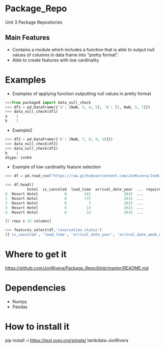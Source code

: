 # Package_Repo
Unit 3 Package Repositories

## Main Features
* Contains a module which includes a function that is able to 
output null values of columns in data frame into "pretty format".
* Able to create features with low cardinality

# Examples
* Examples of applying function outputting null values in pretty format
```python
>>>from package0 import data_null_check
>>> df1 = pd.DataFrame({'a': [NaN, 3, 4, 5], 'b': [1, NaN, 5, 7]})
>>> data_null_check(df1)
a    1
b    1

```

* Example2
```python
>>> df2 = pd.DataFrame({'b': [NaN, 7, 8, 9, 10]})
>>> data_null_check(df2)
>>> data_null_check(df2)
b    1
dtype: int64

```

* Example of low cardinality feature selection
```python
>>> df = pd.read_csv("https://raw.githubusercontent.com/JonRivera/JonRivera.github.io/master/Unit2/Buil_Week/Data_Sets/Hotel_Bookings/hotel_bookings.csv")

>>> df.head()
          hotel  is_canceled  lead_time  arrival_date_year  ... required_car_parking_spaces  total_of_special_requests  reservation_status  reservation_status_date
0  Resort Hotel            0        342               2015  ...                           0                          0           Check-Out               2015-07-01
1  Resort Hotel            0        737               2015  ...                           0                          0           Check-Out               2015-07-01
2  Resort Hotel            0          7               2015  ...                           0                          0           Check-Out               2015-07-02
3  Resort Hotel            0         13               2015  ...                           0                          0           Check-Out               2015-07-02
4  Resort Hotel            0         14               2015  ...                           0                          1           Check-Out               2015-07-03

[5 rows x 32 columns]

>>> features_select(df,'reservation_status')
(['is_canceled', 'lead_time', 'arrival_date_year', 'arrival_date_week_number', 'arrival_date_day_of_month', 'stays_in_weekend_nights', 'stays_in_week_nights', 'adults', 'children', 'babies', 'is_repeated_guest', 'previous_cancellations', 'previous_bookings_not_canceled', 'booking_changes', 'agent', 'company', 'days_in_waiting_list', 'adr', 'required_car_parking_spaces', 'total_of_special_requests', 'hotel', 'arrival_date_month', 'meal', 'market_segment', 'distribution_channel', 'reserved_room_type', 'assigned_room_type', 'deposit_type', 'customer_type'], 'reservation_status')

 ```
# Where to get it
https://github.com/JonRivera/Package_Repo/blob/master/README.md

# Dependencies
* Numpy
* Pandas

# How to install it
pip install -i https://test.pypi.org/simple/ lambdata-JonRivera



